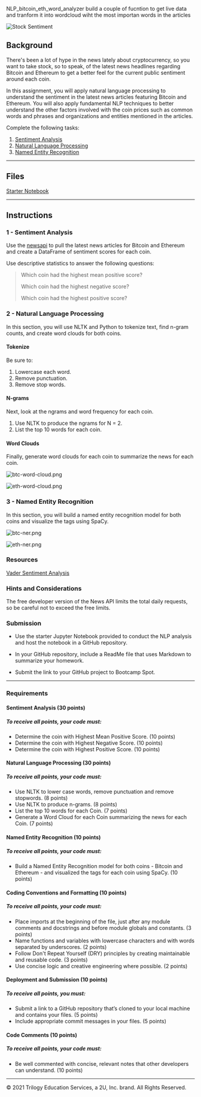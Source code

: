 NLP_bitcoin_eth_word_analyzer
build a couple of fucntion to get live data and tranform it into wordcloud wiht the most importan words in the articles

![Stock Sentiment](Images/sentimental.jpeg)

## Background

There's been a lot of hype in the news lately about cryptocurrency, so you want to take stock, so to speak, of the latest news headlines regarding Bitcoin and Ethereum to get a better feel for the current public sentiment around each coin.

In this assignment, you will apply natural language processing to understand the sentiment in the latest news articles featuring Bitcoin and Ethereum. You will also apply fundamental NLP techniques to better understand the other factors involved with the coin prices such as common words and phrases and organizations and entities mentioned in the articles.

Complete the following tasks:

1. [Sentiment Analysis](#1---Sentiment-Analysis)
2. [Natural Language Processing](#2---Natural-Language-Processing)
3. [Named Entity Recognition](#3---Named-Entity-Recognition)

---

## Files

[Starter Notebook](Starter_Code/crypto_sentiment.ipynb)

---

## Instructions

### 1 - Sentiment Analysis

Use the [newsapi](https://newsapi.org/) to pull the latest news articles for Bitcoin and Ethereum and create a DataFrame of sentiment scores for each coin.

Use descriptive statistics to answer the following questions:

> Which coin had the highest mean positive score?
>
> Which coin had the highest negative score?
>
> Which coin had the highest positive score?



### 2 - Natural Language Processing

In this section, you will use NLTK and Python to tokenize text, find n-gram counts, and create word clouds for both coins. 

#### Tokenize

Be sure to:

1. Lowercase each word.
2. Remove punctuation.
3. Remove stop words.

#### N-grams

Next, look at the ngrams and word frequency for each coin.

1. Use NLTK to produce the ngrams for N = 2.
2. List the top 10 words for each coin.

#### Word Clouds

Finally, generate word clouds for each coin to summarize the news for each coin.

![btc-word-cloud.png](Images/btc-word-cloud.png)

![eth-word-cloud.png](Images/eth-word-cloud.png)


### 3 - Named Entity Recognition

In this section, you will build a named entity recognition model for both coins and visualize the tags using SpaCy.

![btc-ner.png](Images/btc-ner.png)

![eth-ner.png](Images/eth-ner.png)



### Resources

[Vader Sentiment Analysis](http://www.nltk.org/howto/sentiment.html)


### Hints and Considerations

The free developer version of the News API limits the total daily requests, so be careful not to exceed the free limits.

### Submission

* Use the starter Jupyter Notebook provided to conduct the NLP analysis and host the notebook in a GitHub repository.

* In your GitHub repository, include a ReadMe file that uses Markdown to summarize your homework.

* Submit the link to your GitHub project to Bootcamp Spot.

---
### Requirements

#### Sentiment Analysis  (30 points)

##### To receive all points, your code must:

* Determine the coin with Highest Mean Positive Score. (10 points)
* Determine the coin with Highest Negative Score. (10 points)
* Determine the coin with Highest Positive Score. (10 points)

#### Natural Language Processing  (30 points)

##### To receive all points, your code must:

* Use NLTK to lower case words, remove punctuation and remove stopwords. (8 points)
* Use NLTK to produce n-grams. (8 points)
* List the top 10 words for each Coin. (7 points)
* Generate a Word Cloud for each Coin summarizing the news for each Coin. (7 points)

#### Named Entity Recognition  (10 points)

##### To receive all points, your code must:

* Build a Named Entity Recognition model for both coins - Bitcoin and Ethereum - and visualized the tags for each coin using SpaCy. (10 points)

#### Coding Conventions and Formatting (10 points)

##### To receive all points, your code must:

* Place imports at the beginning of the file, just after any module comments and docstrings and before module globals and constants. (3 points)
* Name functions and variables with lowercase characters and with words separated by underscores. (2 points)
* Follow Don't Repeat Yourself (DRY) principles by creating maintainable and reusable code. (3 points)
* Use concise logic and creative engineering where possible. (2 points)

#### Deployment and Submission (10 points)

##### To receive all points, you must:

* Submit a link to a GitHub repository that’s cloned to your local machine and contains your files. (5 points)
* Include appropriate commit messages in your files. (5 points)

#### Code Comments (10 points)

##### To receive all points, your code must:

* Be well commented with concise, relevant notes that other developers can understand. (10 points)

---

© 2021 Trilogy Education Services, a 2U, Inc. brand. All Rights Reserved.
